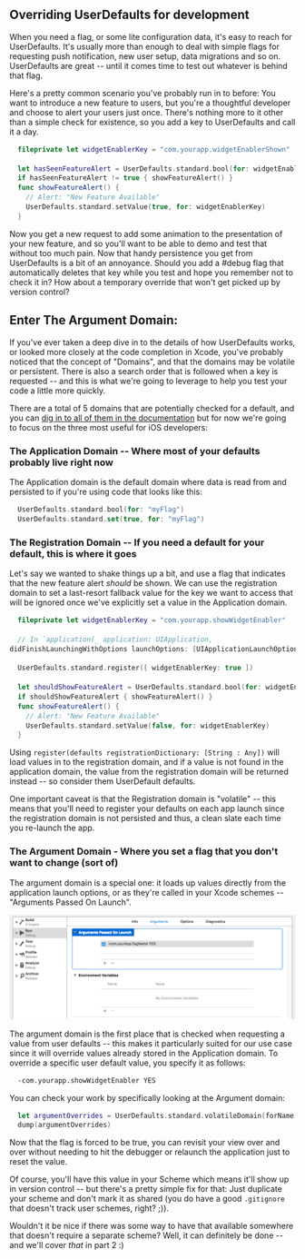 ## Overriding UserDefaults for development

When you need a flag, or some lite configuration data, it's easy to reach for UserDefaults. It's usually more than enough to deal with simple flags for requesting push notification, new user setup, data migrations and so on. UserDefaults are great -- until it comes time to test out whatever is behind that flag.

Here's a pretty common scenario you've probably run in to before: You want to introduce a new feature to users, but you're a thoughtful developer and choose to alert your users just once. There's nothing more to it other than a simple check for existence, so you add a key to UserDefaults and call it a day.

```swift
  fileprivate let widgetEnablerKey = "com.yourapp.widgetEnablerShown"

  let hasSeenFeatureAlert = UserDefaults.standard.bool(for: widgetEnablerKey)
  if hasSeenFeatureAlert != true { showFeatureAlert() }
  func showFeatureAlert() {
    // Alert: "New Feature Available"
    UserDefaults.standard.setValue(true, for: widgetEnablerKey)
  }
```

Now you get a new request to add some animation to the presentation of your new feature, and so you'll want to be able to demo and test that without too much pain. Now that handy persistence you get from UserDefaults is a bit of an annoyance. Should you add a #debug flag that automatically deletes that key while you test and hope you remember not to check it in? How about a temporary override that won't get picked up by version control?

## Enter The Argument Domain:

If you've ever taken a deep dive in to the details of how UserDefaults works, or looked more closely at the code completion in Xcode, you've probably noticed that the concept of "Domains", and that the domains may be volatile or persistent. There is also a search order that is followed when a key is requested -- and this is what we're going to leverage to help you test your code a little more quickly.

There are a total of 5 domains that are potentially checked for a default, and you can [dig in to all of them in the documentation](https://developer.apple.com/library/content/documentation/Cocoa/Conceptual/UserDefaults/AboutPreferenceDomains/AboutPreferenceDomains.html#//apple_ref/doc/uid/10000059i-CH2-SW1) but for now we're going to focus on the three most useful for iOS developers:

### The Application Domain -- Where most of your defaults probably live right now

The Application domain is the default domain where data is read from and persisted to if you're using code that looks like this:

```swift
  UserDefaults.standard.bool(for: "myFlag")
  UserDefaults.standard.set(true, for: "myFlag")
```

### The Registration Domain -- If you need a default for your default, this is where it goes

Let's say we wanted to shake things up a bit, and use a flag that indicates that the new feature alert _should_ be shown. We can use the registration domain to set a last-resort fallback value for the key we want to access that will be ignored once we've explicitly set a value in the Application domain. 

```swift
  fileprivate let widgetEnablerKey = "com.yourapp.showWidgetEnabler"

  // In `application(_ application: UIApplication, 
didFinishLaunchingWithOptions launchOptions: [UIApplicationLaunchOptionsKey : Any]? = nil)`
  
  UserDefaults.standard.register([ widgetEnablerKey: true ])

  let shouldShowFeatureAlert = UserDefaults.standard.bool(for: widgetEnablerKey)
  if shouldShowFeatureAlert { showFeatureAlert() }
  func showFeatureAlert() {
    // Alert: "New Feature Available"
    UserDefaults.standard.setValue(false, for: widgetEnablerKey)
  }
```

Using `register(defaults registrationDictionary: [String : Any])` will load values in to the registration domain, and if a value is not found in the application domain, the value from the registration domain will be returned instead -- so consider them UserDefault defaults.

One important caveat is that the Registration domain is "volatile" -- this means that you'll need to register your defaults on each app launch since the registration domain is not persisted and thus, a clean slate each time you re-launch the app.

### The Argument Domain - Where you set a flag that you don't want to change (sort of)

The argument domain is a special one: it loads up values directly from the application launch options, or as they're called in your Xcode schemes -- "Arguments Passed On Launch".

![Image of Arguments Passed On Launch in Xcode Scheme Editor](images/arguments-on-launch.png)

The argument domain is the first place that is checked when requesting a value from user defaults -- this makes it particularly suited for our use case since it will override values already stored in the Application domain. To override a specific user default value, you specify it as follows:

```sh
  -com.yourapp.showWidgetEnabler YES
```

You can check your work by specifically looking at the Argument domain:

```swift
  let argumentOverrides = UserDefaults.standard.volatileDomain(forName: UserDefaults.argumentDomain) // [ String: Any]
  dump(argumentOverrides)
```

Now that the flag is forced to be true, you can revisit your view over and over without needing to hit the debugger or relaunch the application just to reset the value.

Of course, you'll have this value in your Scheme which means it'll show up in version control -- but there's a pretty simple fix for that: Just duplicate your scheme and don't mark it as shared (you do have a good `.gitignore` that doesn't track user schemes, right? ;)). 

Wouldn't it be nice if there was some way to have that available somewhere that doesn't require a separate scheme? Well, it can definitely be done -- and we'll cover _that_ in part 2 :)
